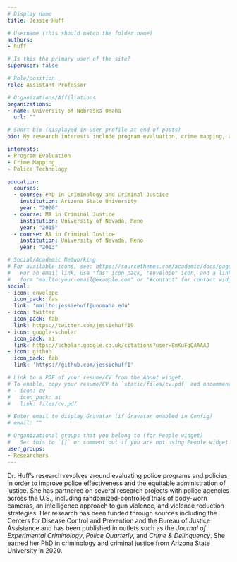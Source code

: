 ```yaml
---
# Display name
title: Jessie Huff

# Username (this should match the folder name)
authors:
- huff

# Is this the primary user of the site?
superuser: false

# Role/position
role: Assistant Professor

# Organizations/Affiliations
organizations:
- name: University of Nebraska Omaha
  url: ""

# Short bio (displayed in user profile at end of posts)
bio: My research interests include program evaluation, crime mapping, and police use of technology.

interests:
- Program Evaluation
- Crime Mapping
- Police Technology

education:
  courses:
  - course: PhD in Criminology and Criminal Justice
    institution: Arizona State University
    year: "2020"
  - course: MA in Criminal Justice
    institution: University of Nevada, Reno
    year: "2015"
  - course: BA in Criminal Justice
    institution: University of Nevada, Reno
    year: "2013"

# Social/Academic Networking
# For available icons, see: https://sourcethemes.com/academic/docs/page-builder/#icons
#   For an email link, use "fas" icon pack, "envelope" icon, and a link in the
#   form "mailto:your-email@example.com" or "#contact" for contact widget.
social:
- icon: envelope
  icon_pack: fas
  link: 'mailto:jessiehuff@unomaha.edu'
- icon: twitter
  icon_pack: fab
  link: https://twitter.com/jessiehuff19
- icon: google-scholar
  icon_pack: ai
  link: https://scholar.google.co.uk/citations?user=8mKuFgQAAAAJ
- icon: github
  icon_pack: fab
  link: 'https://github.com/jessiehuff1'

# Link to a PDF of your resume/CV from the About widget.
# To enable, copy your resume/CV to `static/files/cv.pdf` and uncomment the lines below.
# - icon: cv
#   icon_pack: ai
#   link: files/cv.pdf

# Enter email to display Gravatar (if Gravatar enabled in Config)
# email: ""

# Organizational groups that you belong to (for People widget)
#   Set this to `[]` or comment out if you are not using People widget.
user_groups:
- Researchers
---
```


Dr. Huff’s research revolves around evaluating police programs and policies in order to improve police effectiveness and the equitable administration of justice. She has partnered on several research projects with police agencies across the U.S., including randomized-controlled trials of body-worn cameras, an intelligence approach to gun violence, and violence reduction strategies. Her research has been funded through sources including the Centers for Disease Control and Prevention and the Bureau of Justice Assistance and has been published in outlets such as the *Journal of Experimental Criminology*, *Police Quarterly*, and *Crime & Delinquency*. She earned her PhD in criminology and criminal justice from Arizona State University in 2020.